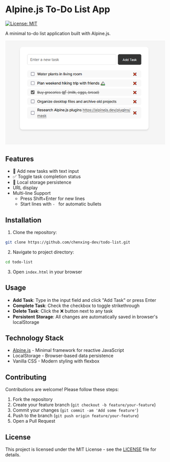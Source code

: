 # Alpine.js To-Do List App

[![License: MIT](https://img.shields.io/badge/License-MIT-yellow.svg)](https://opensource.org/licenses/MIT)

A minimal to-do list application built with Alpine.js.

![Todo List Demo](screenshot.png)

## Features

- 📝 Add new tasks with text input
- ✅ Toggle task completion status
- 💾 Local storage persistence
- URL display
- Multi-line Support
  - Press Shift+Enter for new lines
  - Start lines with `- ` for automatic bullets

## Installation

1. Clone the repository:
```bash
git clone https://github.com/chenxing-dev/todo-list.git
```

2. Navigate to project directory:
```bash
cd todo-list
```

3. Open `index.html` in your browser

## Usage

- **Add Task**: Type in the input field and click "Add Task" or press Enter
- **Complete Task**: Check the checkbox to toggle strikethrough
- **Delete Task**: Click the ❌ button next to any task
- **Persistent Storage**: All changes are automatically saved in browser's localStorage

## Technology Stack

- [Alpine.js](https://alpinejs.dev/) - Minimal framework for reactive JavaScript
- LocalStorage - Browser-based data persistence
- Vanilla CSS - Modern styling with flexbox

## Contributing

Contributions are welcome! Please follow these steps:
1. Fork the repository
2. Create your feature branch (`git checkout -b feature/your-feature`)
3. Commit your changes (`git commit -am 'Add some feature'`)
4. Push to the branch (`git push origin feature/your-feature`)
5. Open a Pull Request

## License

This project is licensed under the MIT License - see the [LICENSE](LICENSE) file for details.
